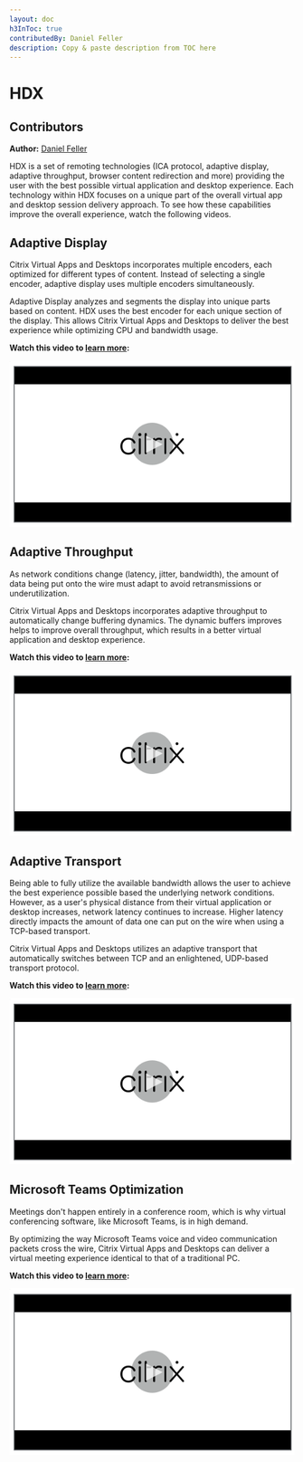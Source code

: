 ```yaml
---
layout: doc
h3InToc: true
contributedBy: Daniel Feller
description: Copy & paste description from TOC here
---
```

# HDX

## Contributors

**Author:** [Daniel Feller](https://twitter.com/djfeller)

HDX is a set of remoting technologies (ICA protocol, adaptive display, adaptive throughput, browser content redirection and more) providing the user with the best possible virtual application and desktop experience. Each technology within HDX focuses on a unique part of the overall virtual app and desktop session delivery approach. To see how these capabilities improve the overall experience, watch the following videos.

## Adaptive Display

Citrix Virtual Apps and Desktops incorporates multiple encoders, each optimized for different types of content. Instead of selecting a single encoder, adaptive display uses multiple encoders simultaneously.

Adaptive Display analyzes and segments the display into unique parts based on content. HDX uses the best encoder for each unique section of the display. This allows Citrix Virtual Apps and Desktops to deliver the best experience while optimizing CPU and bandwidth usage.

**Watch this video to [learn more](https://www.youtube.com/watch?v=xvzWWKhrGwE):**

[![Tech Insight-Microapp Overview](/en-us/tech-zone/learn/media/shared_video-placeholder.png)](https://www.youtube.com/watch?v=xvzWWKhrGwE)

## Adaptive Throughput

As network conditions change (latency, jitter, bandwidth), the amount of data being put onto the wire must adapt to avoid retransmissions or underutilization.

Citrix Virtual Apps and Desktops incorporates adaptive throughput to automatically change buffering dynamics. The dynamic buffers improves helps to improve overall throughput, which results in a better virtual application and desktop experience.

**Watch this video to [learn more](https://www.youtube.com/watch?v=tsq8petwsMw):**

[![Tech Insight-Microapp Overview](/en-us/tech-zone/learn/media/shared_video-placeholder.png)](https://www.youtube.com/watch?v=tsq8petwsMw)

## Adaptive Transport

Being able to fully utilize the available bandwidth allows the user to achieve the best experience possible based the underlying network conditions. However, as a user's physical distance from their virtual application or desktop increases, network latency continues to increase. Higher latency directly impacts the amount of data one can put on the wire when using a TCP-based transport.

Citrix Virtual Apps and Desktops utilizes an adaptive transport that automatically switches between TCP and an enlightened, UDP-based transport protocol.

**Watch this video to [learn more](https://www.youtube.com/watch?v=FyM47FDGw_4):**

[![Tech Insight-Microapp Overview](/en-us/tech-zone/learn/media/shared_video-placeholder.png)](https://www.youtube.com/watch?v=FyM47FDGw_4)

## Microsoft Teams Optimization

Meetings don't happen entirely in a conference room, which is why virtual conferencing software, like Microsoft Teams, is in high demand.

By optimizing the way Microsoft Teams voice and video communication packets cross the wire, Citrix Virtual Apps and Desktops can deliver a virtual meeting experience identical to that of a traditional PC.

**Watch this video to [learn more](https://www.youtube.com/watch?v=BYzeltxcYJw):**

[![Tech Insight-Microapp Overview](/en-us/tech-zone/learn/media/shared_video-placeholder.png)](https://www.youtube.com/watch?v=BYzeltxcYJw)
